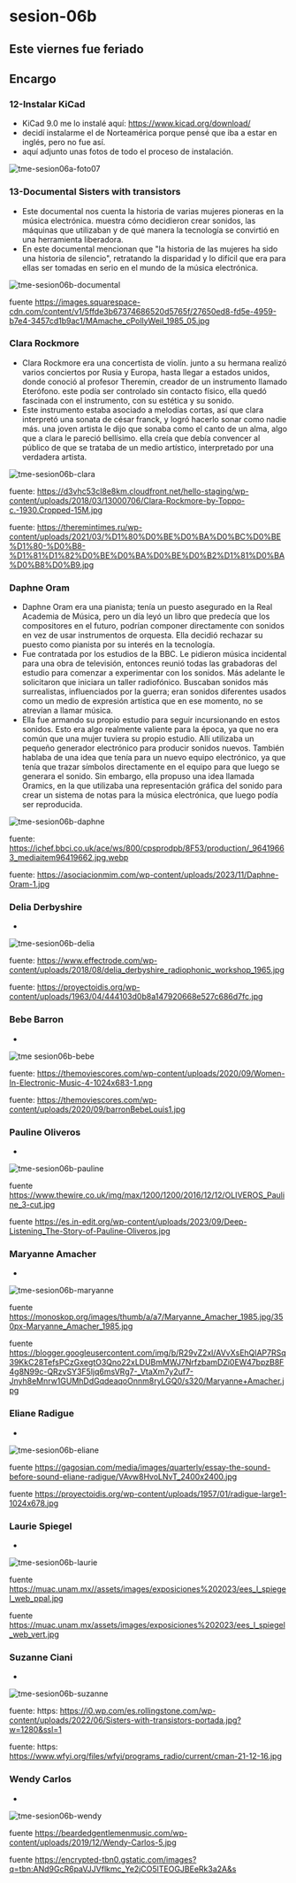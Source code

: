 # sesion-06b

## Este viernes fue feriado

## Encargo

### 12-Instalar KiCad

- KiCad 9.0 me lo instalé aquí: https://www.kicad.org/download/
- decidí instalarme el de Norteamérica porque pensé que iba a estar en inglés, pero no fue así.
- aquí adjunto unas fotos de todo el proceso de instalación.

![tme-sesion06a-foto07](https://github.com/user-attachments/assets/c2d28119-9a9f-4e70-950b-042ca5d9e95c)

### 13-Documental Sisters with transistors

- Este documental nos cuenta la historia de varias mujeres pioneras en la música electrónica. muestra cómo decidieron crear sonidos, las máquinas que utilizaban y de qué manera la tecnología se convirtió en una herramienta liberadora.
- En este documental mencionan que "la historia de las mujeres ha sido una historia de silencio", retratando la disparidad y lo difícil que era para ellas ser tomadas en serio en el mundo de la música electrónica.

![tme-sesion06b-documental](https://github.com/user-attachments/assets/f0619f61-1149-4181-b241-3fd81efd9c20)

fuente https://images.squarespace-cdn.com/content/v1/5ffde3b67374686520d5765f/27650ed8-fd5e-4959-b7e4-3457cd1b9ac1/MAmache_cPollyWeil_1985_05.jpg

### Clara Rockmore

- Clara Rockmore era una concertista de violín. junto a su hermana realizó varios conciertos por Rusia y Europa, hasta llegar a estados unidos, donde conoció al profesor Theremin, creador de un instrumento llamado Eterófono. este podía ser controlado sin contacto físico, ella quedó fascinada con el instrumento, con su estética y su sonido.
- Este instrumento estaba asociado a melodías cortas, así que clara interpretó una sonata de césar franck, y logró hacerlo sonar como nadie más. una joven artista le dijo que sonaba como el canto de un alma, algo que a clara le pareció bellísimo. ella creía que debía convencer al público de que se trataba de un medio artístico, interpretado por una verdadera artista.

![tme-sesion06b-clara](https://github.com/user-attachments/assets/8a3c83e5-8008-429c-9fd9-a4ece13742ad)

fuente: https://d3vhc53cl8e8km.cloudfront.net/hello-staging/wp-content/uploads/2018/03/13000706/Clara-Rockmore-by-Toppo-c.-1930.Cropped-15M.jpg

fuente: https://theremintimes.ru/wp-content/uploads/2021/03/%D1%80%D0%BE%D0%BA%D0%BC%D0%BE%D1%80-%D0%B8-%D1%81%D1%82%D0%BE%D0%BA%D0%BE%D0%B2%D1%81%D0%BA%D0%B8%D0%B9.jpg

### Daphne Oram

- Daphne Oram era una pianista; tenía un puesto asegurado en la Real Academia de Música, pero un día leyó un libro que predecía que los compositores en el futuro, podrían componer directamente con sonidos en vez de usar instrumentos de orquesta. Ella decidió rechazar su puesto como pianista por su interés en la tecnología.
- Fue contratada por los estudios de la BBC. Le pidieron música incidental para una obra de televisión, entonces reunió todas las grabadoras del estudio para comenzar a experimentar con los sonidos. Más adelante le solicitaron que iniciara un taller radiofónico. Buscaban sonidos más surrealistas, influenciados por la guerra; eran sonidos diferentes usados como un medio de expresión artística que en ese momento, no se atrevían a llamar música.
- Ella fue armando su propio estudio para seguir incursionando en estos sonidos. Esto era algo realmente valiente para la época, ya que no era común que una mujer tuviera su propio estudio. Allí utilizaba un pequeño generador electrónico para producir sonidos nuevos. También hablaba de una idea que tenía para un nuevo equipo electrónico, ya que tenía que trazar símbolos directamente en el equipo para que luego se generara el sonido. Sin embargo, ella propuso una idea llamada Oramics, en la que utilizaba una representación gráfica del sonido para crear un sistema de notas para la música electrónica, que luego podía ser reproducida.

![tme-sesion06b-daphne](https://github.com/user-attachments/assets/9cb4bf93-9d7e-412f-8fbe-c277b9c8566a)

fuente: https://ichef.bbci.co.uk/ace/ws/800/cpsprodpb/8F53/production/_96419663_mediaitem96419662.jpg.webp

fuente: https://asociacionmim.com/wp-content/uploads/2023/11/Daphne-Oram-1.jpg

### Delia Derbyshire

-

![tme-sesion06b-delia](https://github.com/user-attachments/assets/6aba2d7b-fb8e-4c51-89d7-62b3bd7685ca)

fuente: https://www.effectrode.com/wp-content/uploads/2018/08/delia_derbyshire_radiophonic_workshop_1965.jpg

fuente: https://proyectoidis.org/wp-content/uploads/1963/04/444103d0b8a147920668e527c686d7fc.jpg

### Bebe Barron

-

![tme sesion06b-bebe](https://github.com/user-attachments/assets/3a65c96c-5dd3-4750-a01c-62a29d0df9da)

fuente: https://themoviescores.com/wp-content/uploads/2020/09/Women-In-Electronic-Music-4-1024x683-1.png

fuente: https://themoviescores.com/wp-content/uploads/2020/09/barronBebeLouis1.jpg

### Pauline Oliveros

-

![tme-sesion06b-pauline](https://github.com/user-attachments/assets/9723f11f-1eb7-4317-8673-4d5f7f383f29)

fuente https://www.thewire.co.uk/img/max/1200/1200/2016/12/12/OLIVEROS_Pauline_3-cut.jpg

fuente https://es.in-edit.org/wp-content/uploads/2023/09/Deep-Listening_The-Story-of-Pauline-Oliveros.jpg

### Maryanne Amacher

-

![tme-sesion06b-maryanne](https://github.com/user-attachments/assets/e9232932-2aee-4540-ab75-760df675f088)

fuente https://monoskop.org/images/thumb/a/a7/Maryanne_Amacher_1985.jpg/350px-Maryanne_Amacher_1985.jpg

fuente https://blogger.googleusercontent.com/img/b/R29vZ2xl/AVvXsEhQlAP7RSq39KkC28TefsPCzGxegtO3Qno22xLDUBmMWJ7NrfzbamDZi0EW47bpzB8F4g8N99c-QRzvSY3F5ljq6msVRg7-_VtaXm7y2uf7-Jnyh8eMnrw1GUMhDdGqdeaqoOnnm8ryLGQ0/s320/Maryanne+Amacher.jpg

### Eliane Radigue

-

![tme-sesion06b-eliane](https://github.com/user-attachments/assets/02d8dda1-044c-4c53-a15b-c99381fb582e)

fuente https://gagosian.com/media/images/quarterly/essay-the-sound-before-sound-eliane-radigue/VAvw8HvoLNvT_2400x2400.jpg

fuente https://proyectoidis.org/wp-content/uploads/1957/01/radigue-large1-1024x678.jpg

### Laurie Spiegel

-

![tme-sesion06b-laurie](https://github.com/user-attachments/assets/34b0a06e-3a0e-4bf8-953c-a65716fa4058)

fuente https://muac.unam.mx//assets/images/exposiciones%202023/ees_l_spiegel_web_ppal.jpg

fuente https://muac.unam.mx/assets/images/exposiciones%202023/ees_l_spiegel_web_vert.jpg

### Suzanne Ciani

-

![tme-sesion06b-suzanne](https://github.com/user-attachments/assets/57ac745b-a538-42c9-b93a-c365577a472a)

fuente: https: https://i0.wp.com/es.rollingstone.com/wp-content/uploads/2022/06/Sisters-with-transistors-portada.jpg?w=1280&ssl=1

fuente: https: https://www.wfyi.org/files/wfyi/programs_radio/current/cman-21-12-16.jpg

### Wendy Carlos

-

![tme-sesion06b-wendy](https://github.com/user-attachments/assets/2f0105e4-44a3-4a82-8219-f6a5f266a5f4)

fuente https://beardedgentlemenmusic.com/wp-content/uploads/2019/12/Wendy-Carlos-5.jpg

fuente https://encrypted-tbn0.gstatic.com/images?q=tbn:ANd9GcR6paVJJVflkmc_Ye2jCO5lTEOGJBEeRk3a2A&s
